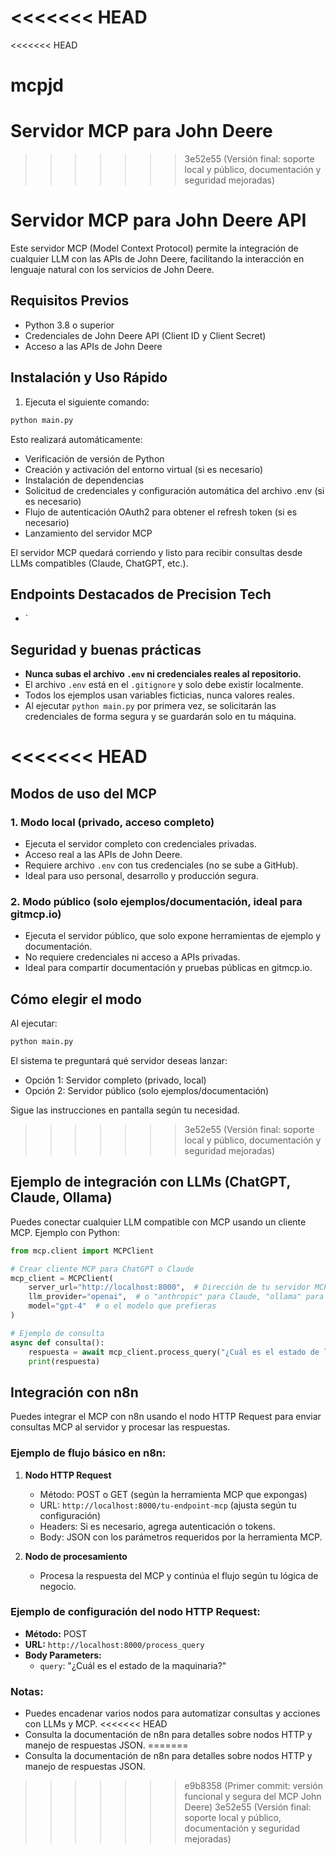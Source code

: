 <<<<<<< HEAD
=======
<<<<<<< HEAD
# mcpjd
Servidor MCP para John Deere
=======
>>>>>>> 3e52e55 (Versión final: soporte local y público, documentación y seguridad mejoradas)
# Servidor MCP para John Deere API

Este servidor MCP (Model Context Protocol) permite la integración de cualquier LLM con las APIs de John Deere, facilitando la interacción en lenguaje natural con los servicios de John Deere.

## Requisitos Previos

- Python 3.8 o superior
- Credenciales de John Deere API (Client ID y Client Secret)
- Acceso a las APIs de John Deere

## Instalación y Uso Rápido

1. Ejecuta el siguiente comando:
```bash
python main.py
```

Esto realizará automáticamente:
- Verificación de versión de Python
- Creación y activación del entorno virtual (si es necesario)
- Instalación de dependencias
- Solicitud de credenciales y configuración automática del archivo .env (si es necesario)
- Flujo de autenticación OAuth2 para obtener el refresh token (si es necesario)
- Lanzamiento del servidor MCP

El servidor MCP quedará corriendo y listo para recibir consultas desde LLMs compatibles (Claude, ChatGPT, etc.).

## Endpoints Destacados de Precision Tech

- `

## Seguridad y buenas prácticas

- **Nunca subas el archivo `.env` ni credenciales reales al repositorio.**
- El archivo `.env` está en el `.gitignore` y solo debe existir localmente.
- Todos los ejemplos usan variables ficticias, nunca valores reales.
- Al ejecutar `python main.py` por primera vez, se solicitarán las credenciales de forma segura y se guardarán solo en tu máquina.

<<<<<<< HEAD
=======
## Modos de uso del MCP

### 1. Modo local (privado, acceso completo)
- Ejecuta el servidor completo con credenciales privadas.
- Acceso real a las APIs de John Deere.
- Requiere archivo `.env` con tus credenciales (no se sube a GitHub).
- Ideal para uso personal, desarrollo y producción segura.

### 2. Modo público (solo ejemplos/documentación, ideal para gitmcp.io)
- Ejecuta el servidor público, que solo expone herramientas de ejemplo y documentación.
- No requiere credenciales ni acceso a APIs privadas.
- Ideal para compartir documentación y pruebas públicas en gitmcp.io.

## Cómo elegir el modo

Al ejecutar:
```bash
python main.py
```
El sistema te preguntará qué servidor deseas lanzar:
- Opción 1: Servidor completo (privado, local)
- Opción 2: Servidor público (solo ejemplos/documentación)

Sigue las instrucciones en pantalla según tu necesidad.

>>>>>>> 3e52e55 (Versión final: soporte local y público, documentación y seguridad mejoradas)
## Ejemplo de integración con LLMs (ChatGPT, Claude, Ollama)

Puedes conectar cualquier LLM compatible con MCP usando un cliente MCP. Ejemplo con Python:

```python
from mcp.client import MCPClient

# Crear cliente MCP para ChatGPT o Claude
mcp_client = MCPClient(
    server_url="http://localhost:8000",  # Dirección de tu servidor MCP
    llm_provider="openai",  # o "anthropic" para Claude, "ollama" para Ollama
    model="gpt-4"  # o el modelo que prefieras
)

# Ejemplo de consulta
async def consulta():
    respuesta = await mcp_client.process_query("¿Cuál es el estado de la maquinaria?")
    print(respuesta)
```

## Integración con n8n

Puedes integrar el MCP con n8n usando el nodo HTTP Request para enviar consultas MCP al servidor y procesar las respuestas.

### Ejemplo de flujo básico en n8n:
1. **Nodo HTTP Request**
   - Método: POST o GET (según la herramienta MCP que expongas)
   - URL: `http://localhost:8000/tu-endpoint-mcp` (ajusta según tu configuración)
   - Headers: Si es necesario, agrega autenticación o tokens.
   - Body: JSON con los parámetros requeridos por la herramienta MCP.

2. **Nodo de procesamiento**
   - Procesa la respuesta del MCP y continúa el flujo según tu lógica de negocio.

### Ejemplo de configuración del nodo HTTP Request:
- **Método:** POST
- **URL:** `http://localhost:8000/process_query`
- **Body Parameters:**
  - `query`: "¿Cuál es el estado de la maquinaria?"

### Notas:
- Puedes encadenar varios nodos para automatizar consultas y acciones con LLMs y MCP.
<<<<<<< HEAD
- Consulta la documentación de n8n para detalles sobre nodos HTTP y manejo de respuestas JSON.
=======
- Consulta la documentación de n8n para detalles sobre nodos HTTP y manejo de respuestas JSON.
>>>>>>> e9b8358 (Primer commit: versión funcional y segura del MCP John Deere)
>>>>>>> 3e52e55 (Versión final: soporte local y público, documentación y seguridad mejoradas)
